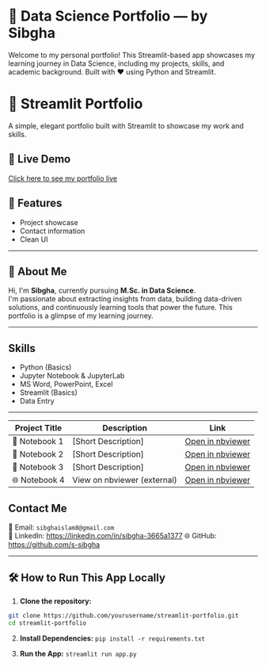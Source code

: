 # 🌟 Data Science Portfolio — by Sibgha

Welcome to my personal portfolio! This Streamlit-based app showcases my learning journey in Data Science, including my projects, skills, and academic background. Built with ❤️ using Python and Streamlit.
# 🌟 Streamlit Portfolio

A simple, elegant portfolio built with Streamlit to showcase my work and skills.

## 🚀 Live Demo
[Click here to see my portfolio live]( https://s-sibgha-streamlit-streamlit-portfolio-gsp7va.streamlit.app/)

## 🧠 Features
- Project showcase
- Contact information
- Clean UI

---

## 🚀 About Me

Hi, I'm **Sibgha**, currently pursuing **M.Sc. in Data Science**.  
I'm passionate about extracting insights from data, building data-driven solutions, and continuously learning tools that power the future. This portfolio is a glimpse of my learning journey.

---

##  Skills

- Python (Basics)
- Jupyter Notebook & JupyterLab
- MS Word, PowerPoint, Excel
- Streamlit (Basics)
- Data Entry

---



| Project Title      | Description                 | Link                                                                                       |
|--------------------|-----------------------------|--------------------------------------------------------------------------------------------|
| 📓 Notebook 1       | [Short Description]         | [Open in nbviewer](https://nbviewer.org/github/s-sibgha/Streamlit/blob/main/github_practice_notebook_1.html) |
| 📓 Notebook 2       | [Short Description]         | [Open in nbviewer](https://nbviewer.org/github/s-sibgha/Streamlit/blob/main/Github_Practice_Notebook_2.html) |
| 📓 Notebook 3       | [Short Description]         | [Open in nbviewer](https://nbviewer.org/github/s-sibgha/Streamlit/blob/main/Github_Practice_Notebook_3.html) |
| 🌐 Notebook 4       | View on nbviewer (external) | [Open in nbviewer](https://nbviewer.org/github/s-sibgha/Streamlit/blob/main/Github_Practice_Notebook_4.ipynb) |




##  Contact Me

📧 Email: `sibghaislam8@gmail.com`  
🔗 LinkedIn: https://linkedin.com/in/sibgha-3665a1377
🌐 GitHub:   https://github.com/s-sibgha

---

## 🛠️ How to Run This App Locally

1. **Clone the repository:**

```bash
git clone https://github.com/yourusername/streamlit-portfolio.git
cd streamlit-portfolio
```
2. **Install Dependencies:**
```pip install -r requirements.txt```

3. **Run the App:**
```streamlit run app.py```

